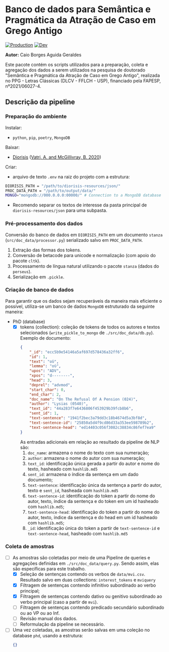 # Banco de dados para Semântica e Pragmática da Atração de Caso em Grego Antigo

[![Production](https://github.com/caiogeraldes/doc_data/actions/workflows/production-tests.yml/badge.svg)](https://github.com/caiogeraldes/doc_data/actions/workflows/production-tests.yml)
[![Dev](https://github.com/caiogeraldes/doc_data/actions/workflows/dev-tests.yml/badge.svg)](https://github.com/caiogeraldes/doc_data/actions/workflows/dev-tests.yml)

**Autor:** Caio Borges Aguida Geraldes

Este pacote contém os scripts utilizados para a preparação, coleta e agregação dos dados a serem utilizados na pesquisa de doutorado "Semântica e Pragmática da Atração de Caso em Grego Antigo", realizada no PPG - Letras Clássicas (DLCV - FFLCH - USP), financiado pela FAPESP, nº2021/06027-4.


## Descrição da pipeline

### Preparação do ambiente

Instalar:
- `python`, `pip`, `poetry`, `MongoDB`

Baixar:
- [Diorisis](https://figshare.com/articles/dataset/The_Diorisis_Ancient_Greek_Corpus_JSON_/12251468) ([Vatri, A. and McGillivray, B. 2020](https://brill.com/view/journals/jgl/20/2/article-p179_4.xml))

Criar:
- arquivo de texto `.env` na raiz do projeto com a estrutura:

```bash
DIORISIS_PATH = "/path/to/diorisis-resources/json/"
PROC_DATA_PATH = "/path/to/output/data/"
MONGO="mongodb://000.0.0.0:00000/" # Connection to a MongoDB database
```

- Recomendo separar os textos de interesse da pasta principal de `diorisis-resources/json` para uma subpasta.


### Pré-processamento dos dados

Conversão do banco de dados em `DIORISIS_PATH` em um documento `stanza` (`src/doc_data/processor.py`) serializado salvo em `PROC_DATA_PATH`.

1. Extração das formas dos tokens.
2. Conversão de betacode para unicode e normalização (com apoio do pacote `cltk`).
3. Processamento de língua natural utilizando o pacote `stanza` (dados do `perseus`).
4. Serialização em `.pickle`.

### Criação de banco de dados

Para garantir que os dados sejam recuperáveis da maneira mais eficiente o possível, utiliza-se um banco de dados `MongoDB` estruturado da seguinte maneira:

- PhD (database)
    - [x] tokens (collection): coleção de tokens de todos os autores e textos selecionados (`write_pickle_to_mongo` de `./src/doc_data/db.py`). Exemplo de documento:
        ```json
        {
            "_id": "ecc5b9e54146a5af697d578436a32ff6",
            "id": 1,
            "text": "οὐ",
            "lemma": "οὐ",
            "upos": "ADV",
            "xpos": "d--------",
            "head": 3,
            "deprel": "advmod",
            "start_char": 0,
            "end_char": 2,
            "doc_name": "On The Refusal Of A Pension (024)",
            "author": "Lysias (0540)",
            "text_id": "44a283f7e6436806f453929b39fcb8b6",
            "sent_id": 1,
            "text-sentence": "1941f2bec3a79dd3c18b4674d5a3bf8d",
            "text-sentence-id": "25850a5d4f9cd86d33a353ee598789b2",
            "text-sentence-head": "ed14403c056f3082c38834c86fef7ea9"
        }
        ```
        As entradas adicionais em relação ao resultado da pipeline de NLP são:
        1. `doc_name`: armazena o nome do texto com sua numeração;
        2. `author`: armazena o nome do autor com sua numeração;
        3. `text_id`: identificação única gerada a partir do autor e nome do texto, hasheado com `hashlib.md5`
        4. `sent_id`: armazena o índice da sentença em um dado documento;
        5. `text-sentence`: identificação única da sentença a partir do autor, texto e `sent_id`, hasheada com `hashlib.md5`
        6. `text-sentence-id`: identificação do token a partir do nome do autor, texto, índice da sentença e do token em um id hasheado com `hashlib.md5`;
        7. `text-sentence-head`: identificação do token a partir do nome do autor, texto, índice da sentença e do head em um id hasheado com `hashlib.md5`;
        8. `_id`: identificação única do token a partir de `text-sentence-id` e `text-sentence-head`, hasheado com `hashlib.md5`

### Coleta de amostras

- [ ] As amostras são coletadas por meio de uma Pipeline de queries e agregações definidas em `./src/doc_data/query.py`. Sendo assim, elas são específicas para este trabalho.
    - [x] Seleção de sentenças contendo os verbos de `data/mvi.csv`. Resultado salvo em duas collections: `interest_tokens` e `mviquery`
    - [x] Filtragem de sentenças contendo infinitivo subordinado ao verbo principal;
    - [x] Filtragem de sentenças contendo dativo ou genitivo subordinado ao verbo principal (caso a partir de `mvi`).
    - [ ] Filtragem de sentenças contendo predicado secundário subordinado ou ao VP ou ao Inf.
    - [ ] Revisão manual dos dados.
    - [ ] Reformulação da pipeline se necessário.
- [ ] Uma vez coletadas, as amostras serão salvas em uma coleção no database `phd`, usando a estrutura:
    ```json
    {}
    ```
